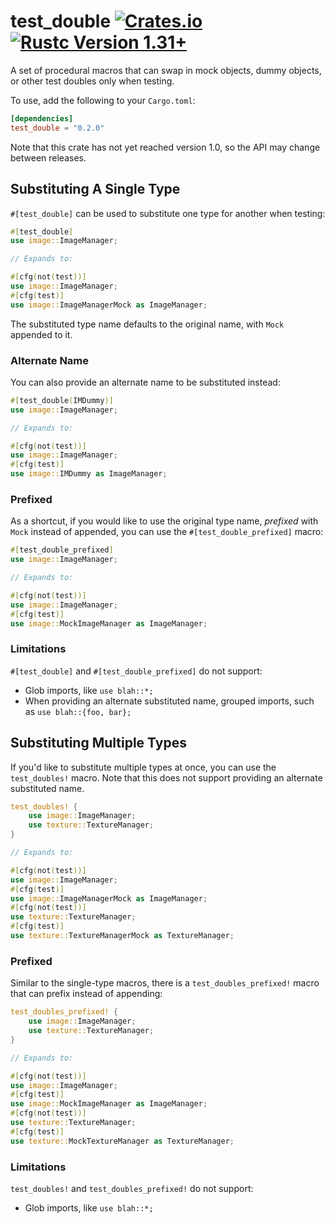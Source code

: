test_double [![Crates.io](https://img.shields.io/crates/v/test_double.svg)](https://crates.io/crates/test_double) [![Rustc Version 1.31+](https://img.shields.io/badge/rustc-1.31+-blue.svg)](https://blog.rust-lang.org/2018/12/06/Rust-1.31-and-rust-2018.html)
==================================================================

A set of procedural macros that can swap in mock objects, dummy objects, or other test doubles only when testing.

To use, add the following to your `Cargo.toml`:

```toml
[dependencies]
test_double = "0.2.0"
```

Note that this crate has not yet reached version 1.0, so the API may change between releases.

## Substituting A Single Type

`#[test_double]` can be used to substitute one type for another when testing:

```rust
#[test_double]
use image::ImageManager;

// Expands to:

#[cfg(not(test))]
use image::ImageManager;
#[cfg(test)]
use image::ImageManagerMock as ImageManager;
```

The substituted type name defaults to the original name, with `Mock` appended to it.

### Alternate Name

You can also provide an alternate name to be substituted instead:

```rust
#[test_double(IMDummy)]
use image::ImageManager;

// Expands to:

#[cfg(not(test))]
use image::ImageManager;
#[cfg(test)]
use image::IMDummy as ImageManager;
```

### Prefixed

As a shortcut, if you would like to use the original type name, _prefixed_ with `Mock` instead of appended, you can use the `#[test_double_prefixed]` macro:

```rust
#[test_double_prefixed]
use image::ImageManager;

// Expands to:

#[cfg(not(test))]
use image::ImageManager;
#[cfg(test)]
use image::MockImageManager as ImageManager;
```

### Limitations 

`#[test_double]` and `#[test_double_prefixed]` do not support:

- Glob imports, like `use blah::*;`
- When providing an alternate substituted name, grouped imports, such as `use blah::{foo, bar};`

## Substituting Multiple Types

If you'd like to substitute multiple types at once, you can use the `test_doubles!` macro. Note that this does not support providing an alternate substituted name.

```rust
test_doubles! {
    use image::ImageManager;
    use texture::TextureManager;
}

// Expands to:

#[cfg(not(test))]
use image::ImageManager;
#[cfg(test)]
use image::ImageManagerMock as ImageManager;
#[cfg(not(test))]
use texture::TextureManager;
#[cfg(test)]
use texture::TextureManagerMock as TextureManager;
```

### Prefixed

Similar to the single-type macros, there is a `test_doubles_prefixed!` macro that can prefix instead of appending:

```rust
test_doubles_prefixed! {
    use image::ImageManager;
    use texture::TextureManager;
}

// Expands to:

#[cfg(not(test))]
use image::ImageManager;
#[cfg(test)]
use image::MockImageManager as ImageManager;
#[cfg(not(test))]
use texture::TextureManager;
#[cfg(test)]
use texture::MockTextureManager as TextureManager;
```

### Limitations

`test_doubles!` and `test_doubles_prefixed!` do not support:

- Glob imports, like `use blah::*;`